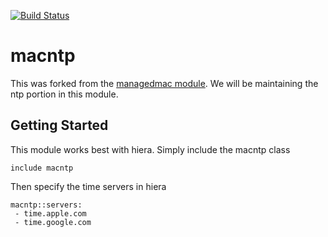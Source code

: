 [![Build Status](https://travis-ci.org/knuedge/puppet-macntp.svg?branch=master)](https://travis-ci.org/knuedge/puppet-macntp)

# macntp

This was forked from the [managedmac module](https://github.com/dayglojesus/managedmac).
We will be maintaining the ntp portion in this module.

## Getting Started
This module works best with hiera. Simply include the macntp class
```
include macntp
```

Then specify the time servers in hiera
```
macntp::servers:
 - time.apple.com
 - time.google.com
```
